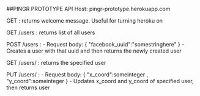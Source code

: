 ##PINGR PROTOTYPE API
Host: pingr-prototype.herokuapp.com

GET <host> : returns welcome message. Useful for turning heroku on

GET <host>/users : returns list of all users

POST <host>/users :
	- Request body: { "facebook_uuid":"somestringhere" }
	- Creates a user with that uuid and then returns the newly created user

GET <host>/users/<uuid> : returns the specified user

PUT <host>/users/<uuid> :
	- Request body: { "x_coord":someinteger , "y_coord":someinteger }
	- Updates x_coord and y_coord of specified user, then returns user
